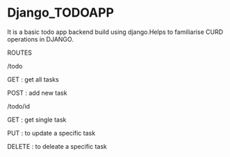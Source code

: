 # Django_TODOAPP
It is a basic todo app backend build using django.Helps to familiarise CURD operations in DJANGO.

ROUTES

 /todo

GET : get all tasks

POST : add new task 

 /todo/id
 
GET : get single task

PUT : to update a specific task

DELETE : to deleate a specific task

